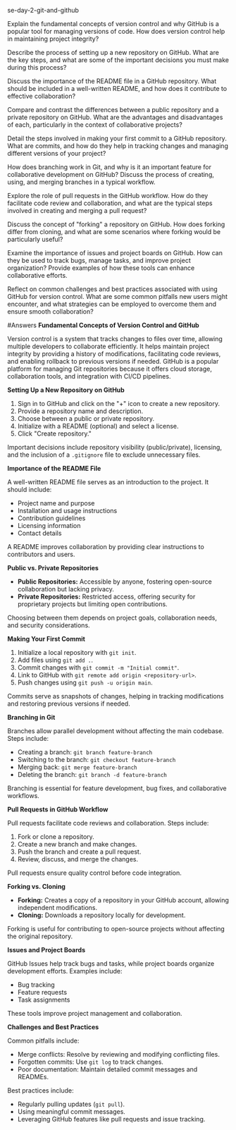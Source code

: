 se-day-2-git-and-github

Explain the fundamental concepts of version control and why GitHub is a popular tool for managing versions of code. How does version control help in maintaining project integrity?

Describe the process of setting up a new repository on GitHub. What are the key steps, and what are some of the important decisions you must make during this process?

Discuss the importance of the README file in a GitHub repository. What should be included in a well-written README, and how does it contribute to effective collaboration?

Compare and contrast the differences between a public repository and a private repository on GitHub. What are the advantages and disadvantages of each, particularly in the context of collaborative projects?

Detail the steps involved in making your first commit to a GitHub repository. What are commits, and how do they help in tracking changes and managing different versions of your project?

How does branching work in Git, and why is it an important feature for collaborative development on GitHub? Discuss the process of creating, using, and merging branches in a typical workflow.

Explore the role of pull requests in the GitHub workflow. How do they facilitate code review and collaboration, and what are the typical steps involved in creating and merging a pull request?

Discuss the concept of "forking" a repository on GitHub. How does forking differ from cloning, and what are some scenarios where forking would be particularly useful?

Examine the importance of issues and project boards on GitHub. How can they be used to track bugs, manage tasks, and improve project organization? Provide examples of how these tools can enhance collaborative efforts.

Reflect on common challenges and best practices associated with using GitHub for version control. What are some common pitfalls new users might encounter, and what strategies can be employed to overcome them and ensure smooth collaboration?

#Answers
**Fundamental Concepts of Version Control and GitHub**

Version control is a system that tracks changes to files over time, allowing multiple developers to collaborate efficiently. It helps maintain project integrity by providing a history of modifications, facilitating code reviews, and enabling rollback to previous versions if needed. GitHub is a popular platform for managing Git repositories because it offers cloud storage, collaboration tools, and integration with CI/CD pipelines.

**Setting Up a New Repository on GitHub**

1. Sign in to GitHub and click on the "+" icon to create a new repository.
2. Provide a repository name and description.
3. Choose between a public or private repository.
4. Initialize with a README (optional) and select a license.
5. Click "Create repository."

Important decisions include repository visibility (public/private), licensing, and the inclusion of a `.gitignore` file to exclude unnecessary files.

**Importance of the README File**

A well-written README file serves as an introduction to the project. It should include:
- Project name and purpose
- Installation and usage instructions
- Contribution guidelines
- Licensing information
- Contact details

A README improves collaboration by providing clear instructions to contributors and users.

**Public vs. Private Repositories**

- **Public Repositories:** Accessible by anyone, fostering open-source collaboration but lacking privacy.
- **Private Repositories:** Restricted access, offering security for proprietary projects but limiting open contributions.

Choosing between them depends on project goals, collaboration needs, and security considerations.

**Making Your First Commit**

1. Initialize a local repository with `git init`.
2. Add files using `git add .`.
3. Commit changes with `git commit -m "Initial commit"`.
4. Link to GitHub with `git remote add origin <repository-url>`.
5. Push changes using `git push -u origin main`.

Commits serve as snapshots of changes, helping in tracking modifications and restoring previous versions if needed.

**Branching in Git**

Branches allow parallel development without affecting the main codebase. Steps include:
- Creating a branch: `git branch feature-branch`
- Switching to the branch: `git checkout feature-branch`
- Merging back: `git merge feature-branch`
- Deleting the branch: `git branch -d feature-branch`

Branching is essential for feature development, bug fixes, and collaborative workflows.

**Pull Requests in GitHub Workflow**

Pull requests facilitate code reviews and collaboration. Steps include:
1. Fork or clone a repository.
2. Create a new branch and make changes.
3. Push the branch and create a pull request.
4. Review, discuss, and merge the changes.

Pull requests ensure quality control before code integration.

**Forking vs. Cloning**

- **Forking:** Creates a copy of a repository in your GitHub account, allowing independent modifications.
- **Cloning:** Downloads a repository locally for development.

Forking is useful for contributing to open-source projects without affecting the original repository.

**Issues and Project Boards**

GitHub Issues help track bugs and tasks, while project boards organize development efforts. Examples include:
- Bug tracking
- Feature requests
- Task assignments

These tools improve project management and collaboration.

**Challenges and Best Practices**

Common pitfalls include:
- Merge conflicts: Resolve by reviewing and modifying conflicting files.
- Forgotten commits: Use `git log` to track changes.
- Poor documentation: Maintain detailed commit messages and READMEs.

Best practices include:
- Regularly pulling updates (`git pull`).
- Using meaningful commit messages.
- Leveraging GitHub features like pull requests and issue tracking.



